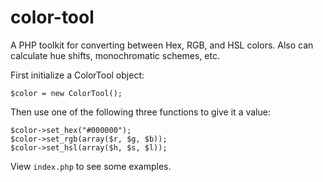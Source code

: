 color-tool
==========

A PHP toolkit for converting between Hex, RGB, and HSL colors. Also can calculate hue shifts, monochromatic schemes, etc.

First initialize a ColorTool object:

	$color = new ColorTool();

Then use one of the following three functions to give it a value:

	$color->set_hex("#000000");
	$color->set_rgb(array($r, $g, $b));
	$color->set_hsl(array($h, $s, $l));

View `index.php` to see some examples.
